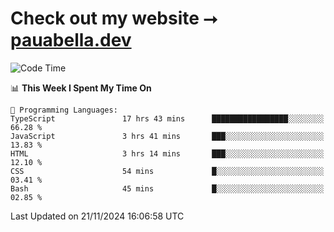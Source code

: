 # Check out my website ⭢ [pauabella.dev](https://pauabella.dev)

<!--START_SECTION:waka-->
![Code Time](http://img.shields.io/badge/Code%20Time-3%2C906%20hrs%2056%20mins-blue)

📊 **This Week I Spent My Time On** 

```text
💬 Programming Languages: 
TypeScript               17 hrs 43 mins      █████████████████░░░░░░░░   66.28 % 
JavaScript               3 hrs 41 mins       ███░░░░░░░░░░░░░░░░░░░░░░   13.83 % 
HTML                     3 hrs 14 mins       ███░░░░░░░░░░░░░░░░░░░░░░   12.10 % 
CSS                      54 mins             █░░░░░░░░░░░░░░░░░░░░░░░░   03.41 % 
Bash                     45 mins             █░░░░░░░░░░░░░░░░░░░░░░░░   02.85 % 
```


 Last Updated on 21/11/2024 16:06:58 UTC
<!--END_SECTION:waka-->
